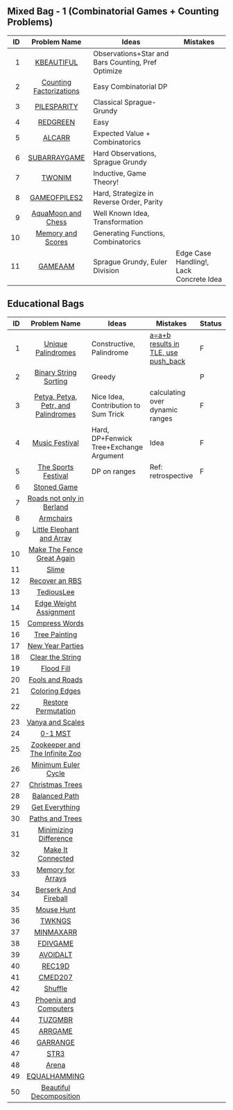 ## Mixed Bag - 1 (Combinatorial Games + Counting Problems)

| ID  | Problem Name | Ideas | Mistakes |
|---:|:---:|---|---|
|1|[KBEAUTIFUL](https://www.codechef.com/problems/KBEAUTIFUL)|Observations+Star and Bars Counting, Pref Optimize||
|2|[Counting Factorizations](https://codeforces.com/contest/1794/problem/D)|Easy Combinatorial DP||
|3|[PILESPARITY](https://www.codechef.com/START58B/problems/PILESPARITY)|Classical Sprague-Grundy||
|4|[REDGREEN](https://www.codechef.com/problems/REDGREEN)|Easy||
|5|[ALCARR](https://www.codechef.com/problems/ALCARR)|Expected Value + Combinatorics||
|6|[SUBARRAYGAME](https://www.codechef.com/problems/SUBARRAYGAME)|Hard Observations, Sprague Grundy||
|7|[TWONIM](https://www.codechef.com/problems/TWONIM)|Inductive, Game Theory!||
|8|[GAMEOFPILES2](https://www.codechef.com/JULY221B/problems/GAMEOFPILES2)|Hard, Strategize in Reverse Order, Parity||
|9|[AquaMoon and Chess](https://codeforces.com/problemset/problem/1545/B)|Well Known Idea, Transformation||
|10|[Memory and Scores](https://codeforces.com.cn/problemset/problem/712/D)|Generating Functions, Combinatorics||
|11|[GAMEAAM](https://www.codechef.com/COOK42/problems/GAMEAAM)|Sprague Grundy, Euler Division|Edge Case Handling!, Lack Concrete Idea|


## Educational Bags

| ID  | Problem Name | Ideas | Mistakes |Status| Time |  
|---:|:---:|---|---|---|---|
|1|[Unique Palindromes](https://codeforces.com/problemset/problem/1823/D)|Constructive, Palindrome|[a=a+b results in TLE, use push_back ](https://stackoverflow.com/questions/611263/efficient-string-concatenation-in-c)|F|!|
|2|[Binary String Sorting](https://codeforces.com/problemset/problem/1809/D)|Greedy||P|10 mins|
|3|[Petya, Petya, Petr, and Palindromes](https://codeforces.com/problemset/problem/1808/D)|Nice Idea, Contribution to Sum Trick|calculating over dynamic ranges |F|!|
|4|[Music Festival](https://codeforces.com/problemset/problem/1801/C)|Hard, DP+Fenwick Tree+Exchange Argument|Idea|F|!| 
|5|[The Sports Festival](https://codeforces.com/problemset/problem/1509/C)|DP on ranges|Ref: retrospective|F|!|
|6|[Stoned Game](https://codeforces.com/problemset/problem/1396/B)|||
|7|[Roads not only in Berland](https://codeforces.com/problemset/problem/25/D)|||
|8|[Armchairs](https://codeforces.com/problemset/problem/1525/D)|||
|9|[Little Elephant and Array](https://codeforces.com/contest/220/problem/B)|||
|10|[Make The Fence Great Again](https://codeforces.com/problemset/problem/1221/D)|||
|11|[Slime](https://codeforces.com/problemset/problem/1038/D)|||
|12|[Recover an RBS](https://codeforces.com/problemset/problem/1709/C)|||
|13|[TediousLee](https://codeforces.com/problemset/problem/1369/D)|||
|14|[Edge Weight Assignment](https://codeforces.com/problemset/problem/1338/B)|||
|15|[Compress Words](https://codeforces.com/problemset/problem/1200/E)|||
|16|[Tree Painting](https://codeforces.com/problemset/problem/1187/E)|||
|17|[New Year Parties](https://codeforces.com/problemset/problem/1283/E)|||
|18|[Clear the String](https://codeforces.com/problemset/problem/1132/F)|||
|19|[Flood Fill](https://codeforces.com/problemset/problem/1114/D)|||
|20|[Fools and Roads](https://codeforces.com/problemset/problem/191/C)|||
|21|[Coloring Edges](https://codeforces.com/problemset/problem/1217/D)|||
|22|[Restore Permutation](https://codeforces.com/problemset/problem/1208/D)|||
|23|[Vanya and Scales](https://codeforces.com/problemset/problem/552/C)|||
|24|[0-1 MST](https://codeforces.com/problemset/problem/1242/B)|||
|25|[Zookeeper and The Infinite Zoo](https://codeforces.com/problemset/problem/1491/D)|||
|26|[Minimum Euler Cycle](https://codeforces.com/problemset/problem/1334/D)|||
|27|[Christmas Trees](https://codeforces.com/problemset/problem/1283/D)|||
|28|[Balanced Path](https://atcoder.jp/contests/abc147/tasks/abc147_e)|||
|29|[Get Everything](https://atcoder.jp/contests/abc142/tasks/abc142_e)|||
|30|[Paths and Trees](https://codeforces.com/problemset/problem/545/E)|||
|31|[Minimizing Difference](https://codeforces.com/problemset/problem/1244/E)|||
|32|[Make It Connected](https://codeforces.com/problemset/problem/1095/F)|||
|33|[Memory for Arrays](https://codeforces.com/contest/309/problem/C)|||
|34|[Berserk And Fireball](https://codeforces.com/problemset/problem/1380/D)|||
|35|[Mouse Hunt](https://codeforces.com/problemset/problem/1027/D)|||
|36|[TWKNGS](https://www.codechef.com/problems/TWKNGS)|||
|37|[MINMAXARR](https://www.codechef.com/problems/MINMAXARR)|||
|38|[FDIVGAME](https://www.codechef.com/problems/FDIVGAME)|||
|39|[AVOIDALT](https://www.codechef.com/START32B/problems/AVOIDALT)|||
|40|[REC19D](https://www.codechef.com/REC1921/problems/REC19D)|||
|41|[CMED207](https://www.codechef.com/MEDC2021/problems/CMED207)|||
|42|[Shuffle](https://codeforces.com/problemset/problem/1622/D)|||
|43|[Phoenix and Computers](https://codeforces.com/problemset/problem/1515/E)|||
|44|[TUZGMBR](https://www.codechef.com/problems/TUZGMBR/)|||
|45|[ARRGAME](https://www.codechef.com/problems/ARRGAME)|||
|46|[GARRANGE](https://www.codechef.com/problems/GARRANGE)|||
|47|[STR3](https://www.codechef.com/problems/STR3)|||
|48|[Arena](https://codeforces.com/problemset/problem/1606/E)|||
|49|[EQUALHAMMING](https://www.codechef.com/problems/EQUALHAMMING)|||
|50|[Beautiful Decomposition](https://codeforces.com/problemset/problem/279/E)|||
